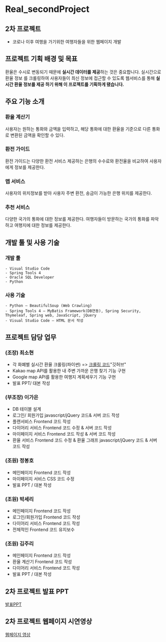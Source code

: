 # Real_secondProject
## 2차 프로젝트 
   - 코로나 이후 여행을 가기위한 여행자들을 위한 웹페이지 개발
   
## 프로젝트 기획 배경 및 목표
환율은 수시로 변동되기 때문에 <b>실시간 데이터를 제공</b>하는 것은 중요합니다. 실시간으로 환율 정보
를 크롤링하여 사용자들이 최신 정보에 접근할 수 있도록 웹서비스를 통해 <b>실시간 환율 정보를 제공
하기 위해 이 프로젝트를 기획하게 됐습니다.</b>

## 주요 기능 소개 
### 환율 계산기 
  사용자는 원하는 통화와 금액을 입력하고, 해당 통화에 대한 환율을 기준으로 다른 통화로 변환된 금액을
확인할 수 있다.

### 환전 가이드   
  환전 가이드는 다양한 환전 서비스 제공하는 은행의 수수료와 환전율을 비교하여 사용자에게 정보를 제공한다.

### 맵 서비스 
  사용자의 위치정보를 받아 사용자 주변 환전, 송금이 가능한 은행 위치를 제공한다.

### 추천 서비스
  다양한 국가의 통화에 대한 정보를 제공한다. 여행자들이 방문하는 국가의 통화를 파악하고 여행지에 대한 정보를 제공한다.

## 개발 툴 및 사용 기술
  ### 개발 툴
    - Visual Studio Code
    - Spring Tools 4
    - Oracle SQL Developer
    - Python

  ### 사용 기술
    - Python – BeautifulSoup (Web Crawling)
    - Spring Tools 4 – MyBatis Framework(DB연동), Spring Security, Thymeleaf, Spring web, JavaScript, jQuery
    - Visual Studio Code – HTML 문서 작성

## 프로젝트 담당 업무 

### (조장) 최소현
  - 각 화폐별 실시간 환율 크롤링(파이썬) => [크롤링 코드](https://github.com/ganjjiang/Extrate-crawling-python-code.git)"깃허브"
  - Kakao map API를 활용한 내 주변 가까운 은행 찾기 기능 구현
  - Google map API를 활용한 여행지 계획세우기 기능 구현
  - 발표 PPT/ 대본 작성
               
### (부조장) 이가은 
  - DB 테이블 설계
  - 로그인/ 회원가입 javascript/jQuery 코드& 서버 코드 작성 
  - 플랜서비스 Frontend 코드 작성
  - 다이어리 서비스 Frontend 코드 수정 & 서버 코드 작성 
  - 마이페이지 서비스 Frontend 코드 작성 & 서버 코드 작성 
  - 환율 서비스 Frontend 코드 수정 & 환율 그래프 javascript/jQuery 코드 & 서버 코드 작성 
                   
### (조원) 정봉호 
  - 메인페이지 Frontend 코드 작성 
  - 마이페이지 서비스 CSS 코드 수정
  - 발표 PPT / 대본 작성 

### (조원) 박세리 
  - 메인페이지 Frontend 코드 작성
  - 로그인/회원가입 Frontend 코드 작성
  - 다이어리 서비스 Frontend 코드 작성
  - 전체적인 Frontend 코드 유지보수 

### (조원) 김주리
  - 메인페이지 Frontend 코드 작성
  - 환율 계산기 Frontend 코드 작성
  - 다이어리 서비스 Frontend 코드 작성
  - 발표 PPT / 대본 작성 




## 2차 프로젝트 발표 PPT 

  [발표PPT](https://drive.google.com/file/d/19D08iQ_G_mM0ECwOxVJNLxCpd8Z6K6tB/view?usp=drive_link)


## 2차 프로젝트 웹페이지 시연영상 

  [웹페이지 영상](https://drive.google.com/file/d/18eVv7g8OVvIq-vw4m5mf2Tp_SvELfEzs/view?usp=drive_link)

  
